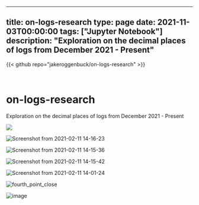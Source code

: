 
---
title: on-logs-research
type: page
date: 2021-11-03T00:00:00
tags: ["Jupyter Notebook"]
description: "Exploration on the decimal places of logs from December 2021 - Present"
---

{{< github repo="jakeroggenbuck/on-logs-research" >}}

<br>

# on-logs-research

Exploration on the decimal places of logs from December 2021 - Present

![](raw_images/four.png)

![Screenshot from 2021-02-11 14-16-23](https://user-images.githubusercontent.com/35516367/140437256-ab45d380-cb49-47f9-a8d4-0b6a1339b357.png)

![Screenshot from 2021-02-11 14-15-36](https://user-images.githubusercontent.com/35516367/140437264-c218f13a-7eaa-4ef7-ad23-ca1387f1fbba.png)

![Screenshot from 2021-02-11 14-15-42](https://user-images.githubusercontent.com/35516367/140437267-61a482d9-264b-40f8-94f2-2233b63f4c52.png)

![Screenshot from 2021-02-11 14-01-24](https://user-images.githubusercontent.com/35516367/140437269-6659735d-5117-40be-8367-185dacd94eab.png)

![fourth_point_close](https://user-images.githubusercontent.com/35516367/140437275-28a18374-f029-491e-9bec-a2fa008fc5fd.png)

![image](https://user-images.githubusercontent.com/35516367/205470035-7490c999-baa5-4bfc-9825-a1aa65c5a61d.png)
